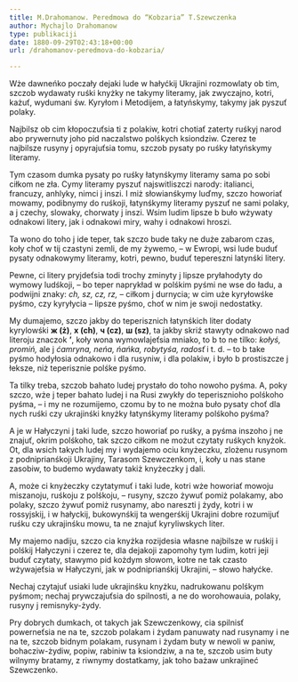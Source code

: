 ```yaml
---
title: M.Drahomanow. Peredmowa do “Kobzaria” T.Szewczenka
author: Mychajlo Drahomanow
type: publikaciji
date: 1880-09-29T02:43:18+00:00
url: /drahomanov-peredmova-do-kobzaria/

---
```

Wże dawneńko poczały dejaki lude w hałyćkij Ukrajini rozmowlaty ob tim, szczob wydawaty ruśki knyżky ne takymy literamy, jak zwyczajno, kotri, każuť, wydumani św. Kyryłom i Metodijem, a łatyńskymy, takymy jak pyszuť polaky.

<!--more-->

Najbilsz ob cim kłopoczuťsia ti z polakiw, kotri chotiať zaterty ruśkyj narod abo prywernuty joho pid naczalstwo polśkych ksiondziw. Czerez te najbilsze rusyny j opyrajuťsia tomu, szczob pysaty po ruśky łatyńskymy literamy.

Tym czasom dumka pysaty po ruśky łatynśkymy literamy sama po sobi ciłkom ne zła. Cymy literamy pyszuť najswitliszczi narody: italianci, francuzy, anhlyky, nimci j inszi. I miż słowianśkymy luďmy, szczo howoriať mowamy, podibnymy do ruśkoji, łatynśkymy literamy pyszuť ne sami polaky, a j czechy, slowaky, chorwaty j inszi. Wsim ludim lipsze b buło wżywaty odnakowi litery, jak i odnakowi miry, wahy i odnakowi hroszi.

Ta wono do toho j ide teper, tak szczo bude taky ne duże zabarom czas, koły choť w tij czastyni zemli, de my żywemo, – w Ewropi, wsi lude buduť pysaty odnakowymy literamy, kotri, pewno, buduť tepereszni latynśki litery.

Pewne, ci litery pryjdeťsia todi trochy zminyty j lipsze pryłahodyty do wymowy ludśkoji, – bo teper naprykład w polśkim pyśmi ne wse do ładu, a podwijni znaky: _ch, sz, cz, rz,_ – ciłkom j durnycia; w cim uże kyryłowśke pyśmo, czy kyryłycia – lipsze pyśmo, choť w nim je swoji nedostatky.

My dumajemo, szczo jakby do teperisznich łatynśkich liter dodaty kyrylowśki **ж (ż)**, **х (ch)**, **ч (cz)**, **ш (sz)**, ta jakby skriź stawyty odnakowo nad literoju znaczok **’**, koły wona wymowlajeťsia mniako, to b to ne tilko: *kołyś, promiń,* ale j *ćamryna, neńa, ńańka, robytyśa, radosť* i t. d. – to b take pyśmo hodyłosia odnakowo i dla rusyniw, i dla polakiw, i było b prostiszcze j łeksze, niż teperisznie polśke pyśmo.

Ta tilky treba, szczob bahato ludej prystało do toho nowoho pyśma. A, poky szczo, wże j teper bahato ludej i na Rusi zwykły do teperisznioho polśkoho pyśma, – i my ne rozumijemo, czomu by to ne można buło pysaty choť dla nych ruśki czy ukrajinśki knyżky łatynśkymy literamy polśkoho pyśma?

A je w Hałyczyni j taki lude, szczo howoriať po ruśky, a pyśma inszoho j ne znajuť, okrim polśkoho, tak szczo ciłkom ne możut czytaty ruśkych knyżok. Ot, dla wsich takych ludej my i wydajemo ociu knyżeczku, zlożenu rusynom z podniprianśkoji Ukrajiny, Tarasom Szewczenkom, i, koły u nas stane zasobiw, to budemo wydawaty takiż knyżeczky j dali.

A, może ci knyżeczky czytatymuť i taki lude, kotri wże howoriať mowoju miszanoju, ruśkoju z polśkoju, – rusyny, szczo żywuť pomiż polakamy, abo polaky, szczo żywuť pomiż rusynamy, abo nareszti j żydy, kotri i w rossyjskij, i w hałyckij, bukowynśkij ta wengerśkij Ukrajini dobre rozumijuť ruśku czy ukrajinśku mowu, ta ne znajuť kyryliwskych liter.

My majemo nadiju, szczo cia knyżka rozijdesia własne najbilsze w ruśkij i polśkij Hałyczyni i czerez te, dla dejakoji zapomohy tym ludim, kotri jeji buduť czytaty, stawymo pid kożdym słowom, kotre ne tak czasto wżywajeťsia w Hałyczyni, jak w podniprianśkij Ukrajini, – słowo hałyćke.

Nechaj czytajuť usiaki lude ukrajinśku knyżku, nadrukowanu polśkym pyśmom; nechaj prywczajuťsia do spilnosti, a ne do worohowauia, polaky, rusyny j remisnyky-żydy.

Pry dobrych dumkach, ot takych jak Szewczenkowy, cia spilnisť powerneťsia ne na te, szczob polakam i żydam panuwaty nad rusynamy i ne na te, szczob bidnym polakam, rusynam i żydam buty w newoli w paniw, bohacziw-żydiw, popiw, rabiniw ta ksiondziw, a na te, szczob usim buty wilnymy bratamy, z riwnymy dostatkamy, jak toho bażaw unkrajineć Szewczenko.